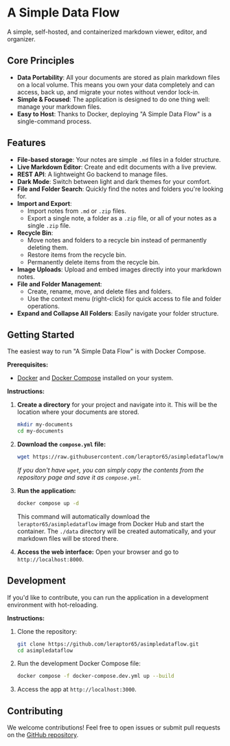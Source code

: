 # A Simple Data Flow

A simple, self-hosted, and containerized markdown viewer, editor, and organizer.

## Core Principles

  * **Data Portability**: All your documents are stored as plain markdown files on a local volume. This means you own your data completely and can access, back up, and migrate your notes without vendor lock-in.
  * **Simple & Focused**: The application is designed to do one thing well: manage your markdown files.
  * **Easy to Host**: Thanks to Docker, deploying "A Simple Data Flow" is a single-command process.

## Features

  * **File-based storage**: Your notes are simple `.md` files in a folder structure.
  * **Live Markdown Editor**: Create and edit documents with a live preview.
  * **REST API**: A lightweight Go backend to manage files.
  * **Dark Mode**: Switch between light and dark themes for your comfort.
  * **File and Folder Search**: Quickly find the notes and folders you're looking for.
  * **Import and Export**:
      * Import notes from `.md` or `.zip` files.
      * Export a single note, a folder as a `.zip` file, or all of your notes as a single `.zip` file.
  * **Recycle Bin**:
      * Move notes and folders to a recycle bin instead of permanently deleting them.
      * Restore items from the recycle bin.
      * Permanently delete items from the recycle bin.
  * **Image Uploads**: Upload and embed images directly into your markdown notes.
  * **File and Folder Management**:
      * Create, rename, move, and delete files and folders.
      * Use the context menu (right-click) for quick access to file and folder operations.
  * **Expand and Collapse All Folders**: Easily navigate your folder structure.

## Getting Started

The easiest way to run "A Simple Data Flow" is with Docker Compose.

**Prerequisites:**

  * [Docker](https://www.docker.com/get-started) and [Docker Compose](https://docs.docker.com/compose/install/) installed on your system.

**Instructions:**

1.  **Create a directory** for your project and navigate into it. This will be the location where your documents are stored.

    ```bash
    mkdir my-documents
    cd my-documents
    ```

2.  **Download the `compose.yml` file:**

    ```bash
    wget https://raw.githubusercontent.com/leraptor65/asimpledataflow/main/compose.yml
    ```

    *If you don't have `wget`, you can simply copy the contents from the repository page and save it as `compose.yml`.*

3.  **Run the application:**

    ```bash
    docker compose up -d
    ```

    This command will automatically download the `leraptor65/asimpledataflow` image from Docker Hub and start the container. The `./data` directory will be created automatically, and your markdown files will be stored there.

4.  **Access the web interface:**
    Open your browser and go to `http://localhost:8000`.

## Development

If you'd like to contribute, you can run the application in a development environment with hot-reloading.

**Instructions:**

1.  Clone the repository:
    ```bash
    git clone https://github.com/leraptor65/asimpledataflow.git
    cd asimpledataflow
    ```
2.  Run the development Docker Compose file:
    ```bash
    docker compose -f docker-compose.dev.yml up --build
    ```
3.  Access the app at `http://localhost:3000`.

## Contributing

We welcome contributions\! Feel free to open issues or submit pull requests on the [GitHub repository](https://github.com/leraptor65/asimpledataflow).